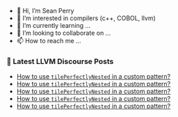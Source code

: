- 👋 Hi, I’m Sean Perry
- 👀 I’m interested in compilers (c++, COBOL, llvm)
- 🌱 I’m currently learning ...
- 💞️ I’m looking to collaborate on ...
- 📫 How to reach me ...

<!---
s66perry/s66perry is a ✨ special ✨ repository because its `README.md` (this file) appears on your GitHub profile.
You can click the Preview link to take a look at your changes.
--->
### 📕 Latest LLVM Discourse Posts

<!-- DISCOURSE-LLVM:START -->
- [How to use `tilePerfectlyNested` in a custom pattern?](https://discourse.llvm.org/t/how-to-use-tileperfectlynested-in-a-custom-pattern/67103#post_5)
- [How to use `tilePerfectlyNested` in a custom pattern?](https://discourse.llvm.org/t/how-to-use-tileperfectlynested-in-a-custom-pattern/67103#post_4)
- [How to use `tilePerfectlyNested` in a custom pattern?](https://discourse.llvm.org/t/how-to-use-tileperfectlynested-in-a-custom-pattern/67103#post_3)
- [How to use `tilePerfectlyNested` in a custom pattern?](https://discourse.llvm.org/t/how-to-use-tileperfectlynested-in-a-custom-pattern/67103#post_2)
- [How to use `tilePerfectlyNested` in a custom pattern?](https://discourse.llvm.org/t/how-to-use-tileperfectlynested-in-a-custom-pattern/67103#post_1)
<!-- DISCOURSE-LLVM:END -->
